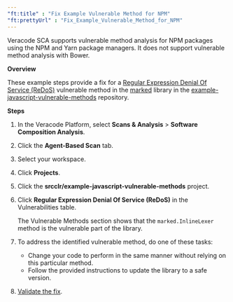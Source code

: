 ```yaml
---
"ft:title" : "Fix Example Vulnerable Method for NPM"
"ft:prettyUrl" : "Fix_Example_Vulnerable_Method_for_NPM"
---
```

Veracode SCA supports vulnerable method analysis for NPM packages using the NPM and Yarn package managers. It does not support vulnerable method analysis with Bower.

<p font-size="13pt"><b>Overview</b></p>

These example steps provide a fix for a [Regular Expression Denial Of Service \(ReDoS\)](https://sca.analysiscenter.veracode.com/vulnerability-database/security/regular-expression-denial-of-service-redos-/javascript/sid-13630) vulnerable method in the [marked](https://sca.analysiscenter.veracode.com/vulnerability-database/libraries/marked/javascript/bower/lid-601122) library in the [example-javascript-vulnerable-methods](https://github.com/srcclr/example-javascript-vulnerable-methods) repository.

<p font-size="13pt"><b>Steps</b></p>

1. In the Veracode Platform, select **Scans & Analysis** > **Software Composition Analysis**.
2. Click the **Agent-Based Scan** tab.
3. Select your workspace.
4. Click **Projects**.
5. Click the **srcclr/example-javascript-vulnerable-methods** project.
6. Click **Regular Expression Denial Of Service \(ReDoS\)** in the Vulnerabilities table.

    The Vulnerable Methods section shows that the `marked.InlineLexer` method is the vulnerable part of the library.

7. To address the identified vulnerable method, do one of these tasks:

    - Change your code to perform in the same manner without relying on this particular method.
    - Follow the provided instructions to update the library to a safe version.

8. [Validate the fix](https://docs.veracode.com/r/Validating_Fixed_Agent_Based_Scan_Results).